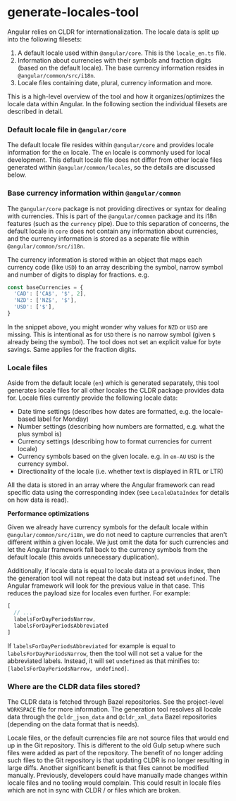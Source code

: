 # generate-locales-tool

Angular relies on CLDR for internationalization. The locale data is split up into the following filesets:

1. A default locale used within `@angular/core`. This is the `locale_en.ts` file.
2. Information about currencies with their symbols and fraction digits (based on the default locale). The base currency information resides in `@angular/common/src/i18n`.
3. Locale files containing date, plural, currency information and more.

This is a high-level overview of the tool and how it organizes/optimizes the locale data within Angular. In the following section the individual filesets are described in detail.

### Default locale file in `@angular/core`

The default locale file resides within `@angular/core` and provides locale information for the `en` locale. The `en` locale is commonly used for local development. This default locale file does not differ from other locale files generated within `@angular/common/locales`, so the details are discussed below.

### Base currency information within `@angular/common`

The `@angular/core` package is not providing directives or syntax for dealing with currencies. This is part of the `@angular/common` package and its i18n features (such as the `currency` pipe). Due to this separation of concerns, the default locale in `core` does not contain any information about currencies, and the currency information is stored as a separate file within `@angular/common/src/i18n`.

The currency information is stored within an object that maps each currency code (like `USD`) to an array describing the symbol, narrow symbol and number of digits to display for fractions. e.g.

```ts
const baseCurrencies = {
  'CAD': ['CA$', '$', 2],
  'NZD': ['NZ$', '$'],
  'USD': ['$'],
}
```

In the snippet above, you might wonder why values for `NZD` or `USD` are missing. This is intentional as for `USD` there is no narrow symbol (given `$` already being the symbol). The tool does not set an explicit value for byte savings. Same applies for the fraction digits.

### Locale files

Aside from the default locale (`en`) which is generated separately, this tool generates locale files for all other locales the CLDR package provides data for. Locale files currently provide the following locale data:

* Date time settings (describes how dates are formatted, e.g. the locale-based label for Monday)
* Number settings (describing how numbers are formatted, e.g. what the plus symbol is)
* Currency settings (describing how to format currencies for current locale)
* Currency symbols based on the given locale. e.g. in `en-AU` `USD` is the currency symbol.
* Directionality of the locale (i.e. whether text is displayed in RTL or LTR)

All the data is stored in an array where the Angular framework can read specific data using the corresponding index (see `LocaleDataIndex` for details on how data is read).

**Performance optimizations**

Given we already have currency symbols for the default locale within `@angular/common/src/i18n`, we do not need to capture currencies that aren't different within a given locale. We just omit the data for such currencies and let the Angular framework fall back to the currency symbols from the default locale (this avoids unnecessary duplication).

Additionally, if locale data is equal to locale data at a previous index, then the generation tool will not repeat the data but instead set `undefined`. The Angular framework will look for the previous value in that case. This reduces the payload size for locales even further. For example:

```ts
[
  // ...
  labelsForDayPeriodsNarrow,
  labelsForDayPeriodsAbbreviated
]
```

If `labelsForDayPeriodsAbbreviated` for example is equal to `labelsForDayPeriodsNarrow`, then the tool will not set a value for the abbreviated labels. Instead, it will set `undefined` as that minifies to: `[labelsForDayPeriodsNarrow, undefined]`.


### Where are the CLDR data files stored?

The CLDR data is fetched through Bazel repositories. See the project-level `WORKSPACE` file for more information. The generation tool resolves all locale data through the `@cldr_json_data` and `@cldr_xml_data` Bazel repositories (depending on the data format that is needs).

Locale files, or the default currencies file are not source files that would end up in the Git repository. This is different to the old Gulp setup where such files were added as part of the repository. The benefit of no longer adding such files to the Git repository is that updating CLDR is no longer resulting in large diffs. Another significant benefit is that files cannot be modified manually. Previously, developers could have manually made changes within locale files and no tooling would complain. This could result in locale files which are not in sync with CLDR / or files which are broken.
